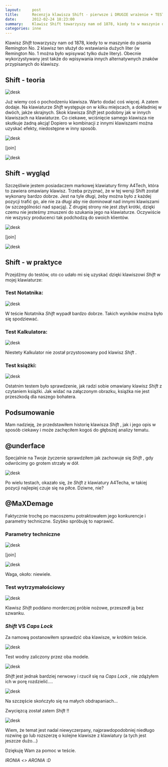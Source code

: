 ```yaml
---
layout:     post
title:      Recenzja klawisza Shift - pierwsze i DRUGIE wrażenie + TESTY! UPDATE :) 
date:       2012-02-24 18:23:00
summary:    Klawisz Shift towarzyszy nam od 1878, kiedy to w maszynie do pisania  Remington No. 2 klawisz ten służył do wstawiania dużych liter (w Remington No. 1 można było wpisywać tylko duże litery). Obecnie wykorzystywany jest także do wpisywania innych alternatywnych znaków przypisanych do klawiszy.Shift -...
categories: inne
---
```




Klawisz  *Shift*  towarzyszy nam od 1878, kiedy to w maszynie do pisania  Remington No. 2 klawisz ten służył do wstawiania dużych liter (w Remington No. 1 można było wpisywać tylko duże litery). Obecnie wykorzystywany jest także do wpisywania innych alternatywnych znaków przypisanych do klawiszy.



## Shift - teoria





![desk](https://raw.githubusercontent.com/djfoxer/djfoxer.github.io/master/_img/2012-2-24-_146_/g_-_608x405_-_-_30471x20120224181009_0.png)



Już wiemy coś o pochodzeniu klawisza. Warto dodać coś więcej. A zatem dodaje. Na klawiaturze  *Shift*  występuje on w kilku miejscach, a dokładniej w dwóch, jakże skrajnych. Skok klawisza  *Shift*  jest podobny jak w innych klawiszach na klawiaturze. Co ciekawe, wciśnięcie samego klawisza nie skutkuje żadną akcją! Dopiero w kombinacji z innymi klawiszami można uzyskać efekty, niedostępne w inny sposób.



![desk](https://raw.githubusercontent.com/djfoxer/djfoxer.github.io/master/_img/2012-2-24-_146_/g_-_288x192_-_-_30471x20120224181016_0.png)

[join]

![desk](https://raw.githubusercontent.com/djfoxer/djfoxer.github.io/master/_img/2012-2-24-_146_/g_-_288x192_-_-_30471x20120224181904_0.png)





## Shift - wygląd



Szczęśliwie jestem posiadaczem markowej klawiatury firmy A4Tech, która to zawiera omawiany klawisz. Trzeba przyznać, że w tej wersji Shift został wykonany bardzo dobrze. Jest na tyle długi, żeby można było z każdej pozycji trafić go, ale nie za długi aby nie dominował nad innymi klawiszami (w szczególności nad spacją). Z drugiej strony nie jest zbyt krótki, dzięki czemu nie jesteśmy zmuszeni do szukania jego na klawiaturze. Oczywiście nie wszyscy producenci tak podchodzą do swoich klientów.



![desk](https://raw.githubusercontent.com/djfoxer/djfoxer.github.io/master/_img/2012-2-24-_146_/g_-_288x192_-_-_30471x20120224181029_0.png)

[join]

![desk](https://raw.githubusercontent.com/djfoxer/djfoxer.github.io/master/_img/2012-2-24-_146_/g_-_288x192_-_-_30471x20120224181035_0.png)





## Shift - w praktyce



Przejdźmy do testów, oto co udało mi się uzyskać dzięki klawiszowi  *Shift*  w mojej klawiaturze:



### Test Notatnika:





![desk](https://raw.githubusercontent.com/djfoxer/djfoxer.github.io/master/_img/2012-2-24-_146_/g_-_608x405_-_-_30471x20120224181041_0.png)



W teście Notatnika  *Shift*  wypadł bardzo dobrze. Takich wyników można było się spodziewać.



### Test Kalkulatora:





![desk](https://raw.githubusercontent.com/djfoxer/djfoxer.github.io/master/_img/2012-2-24-_146_/g_-_608x405_-_-_30471x20120224181045_0.png)



Niestety Kalkulator nie został przystosowany pod klawisz  *Shift* .




### Test książki:





![desk](https://raw.githubusercontent.com/djfoxer/djfoxer.github.io/master/_img/2012-2-24-_146_/g_-_608x405_-_-_30471x20120224181050_0.jpg)



Ostatnim testem było sprawdzenie, jak radzi sobie omawiany klawisz  *Shift*  z czytaniem książki. Jak widać na załączonym obrazku, książka nie jest przeszkodą dla naszego bohatera.



## Podsumowanie



Mam nadzieję, że przedstawiłem historię klawisza  *Shift* , jak i jego opis w sposób ciekawy i może zachęciłem kogoś do głębszej analizy tematu. 



## @underface



Specjalnie na Twoje życzenie sprawdziłem jak zachowuje się  *Shift* , gdy odwrócimy go grotem strzały w dół.



![desk](https://raw.githubusercontent.com/djfoxer/djfoxer.github.io/master/_img/2012-2-24-_146_/g_-_608x405_-_-_30471x20120225180907_0.jpg)



Po wielu testach, okazało się, że  *Shift*  z klawiatury A4Techa, w takiej pozycji najlepiej czuje się na piłce. Dziwne, nie?



## @MaXDemage



Faktycznie trochę po macoszemu potraktowałem jego konkurencje i parametry techniczne. Szybko spróbuję to naprawić. 



### Parametry techniczne





![desk](https://raw.githubusercontent.com/djfoxer/djfoxer.github.io/master/_img/2012-2-24-_146_/g_-_288x192_-_-_30471x20120225180913_0.jpg)

[join]

![desk](https://raw.githubusercontent.com/djfoxer/djfoxer.github.io/master/_img/2012-2-24-_146_/g_-_288x192_-_-_30471x20120225180922_0.jpg)



Waga, około: niewiele.



### Test wytrzymałościowy





![desk](https://raw.githubusercontent.com/djfoxer/djfoxer.github.io/master/_img/2012-2-24-_146_/g_-_608x405_-_-_30471x20120225180932_0.jpg)



Klawisz  *Shift*  poddano morderczej próbie nożowe, przeszedł ją bez szwanku.



###  *Shift*  VS  *Caps Lock*  



Za namową postanowiłem sprawdzić oba klawisze, w krótkim teście.



![desk](https://raw.githubusercontent.com/djfoxer/djfoxer.github.io/master/_img/2012-2-24-_146_/g_-_608x405_-_-_30471x20120225180946_0.jpg)



Test wodny zaliczony przez oba modele.



![desk](https://raw.githubusercontent.com/djfoxer/djfoxer.github.io/master/_img/2012-2-24-_146_/g_-_608x405_-_-_30471x20120225180953_0.jpg)



 *Shift*  jest jednak bardziej nerwowy i rzucił się na  *Caps Lock* , nie zdążyłem ich w porę rozdzielić....



![desk](https://raw.githubusercontent.com/djfoxer/djfoxer.github.io/master/_img/2012-2-24-_146_/g_-_608x405_-_-_30471x20120225181000_0.jpg)



Na szczęście skończyło się na małych obdrapaniach...

Zwycięzcą został zatem  *Shift* !!

 

![desk](https://raw.githubusercontent.com/djfoxer/djfoxer.github.io/master/_img/2012-2-24-_146_/g_-_608x405_-_-_30471x20120225180927_0.jpg)




Wiem, że temat jest nadal niewyczerpany, najprawdopodobniej niedługo rozwinę go lub rozszerzę o kolejne klawisze z klawiatury (a tych jest jeszcze dużo...)


Dziękuję Wam za pomoc w teście.

 *IRONIA &lt;&gt; ARONIA :D* 